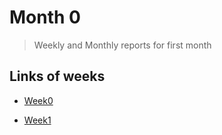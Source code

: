 # Month 0

> Weekly and Monthly reports for first month

## Links of weeks
- [Week0](https://github.com/Sharelter/plct_work/tree/main/month0/week0)

- [Week1](https://github.com/Sharelter/plct_work/tree/main/month0/week1)
